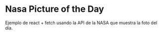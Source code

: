 # Nasa Picture of the Day

Ejemplo de react + fetch usando la API de la NASA que muestra la foto del día.